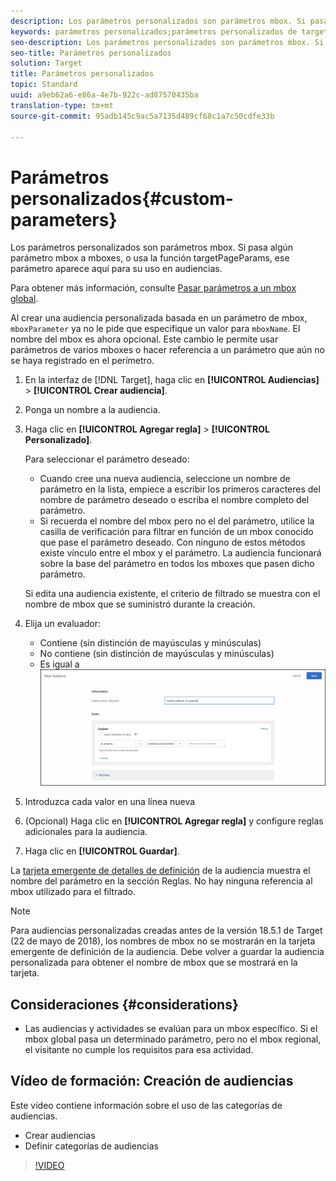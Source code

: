 ```yaml
---
description: Los parámetros personalizados son parámetros mbox. Si pasa algún parámetro mbox a mboxes, o usa la función targetPageParams, ese parámetro aparece aquí para su uso en audiencias.
keywords: parámetros personalizados;parámetros personalizados de target;targetpageparams;segmentación de parámetros mbox
seo-description: Los parámetros personalizados son parámetros mbox. Si pasa algún parámetro mbox a mboxes, o usa la función targetPageParams, ese parámetro aparece aquí para su uso en audiencias.
seo-title: Parámetros personalizados
solution: Target
title: Parámetros personalizados
topic: Standard
uuid: a9eb62a6-e86a-4e7b-922c-ad87570435ba
translation-type: tm+mt
source-git-commit: 95adb145c9ac5a7135d489cf68c1a7c50cdfe33b

---
```



# Parámetros personalizados{#custom-parameters}

Los parámetros personalizados son parámetros mbox. Si pasa algún parámetro mbox a mboxes, o usa la función targetPageParams, ese parámetro aparece aquí para su uso en audiencias.

Para obtener más información, consulte [Pasar parámetros a un mbox global](https://marketing.adobe.com/resources/help/en_US/target/ov/c_pass_parameters_to_global_mbox.html).

Al crear una audiencia personalizada basada en un parámetro de mbox, `mboxParameter` ya no le pide que especifique un valor para `mboxName`. El nombre del mbox es ahora opcional. Este cambio le permite usar parámetros de varios mboxes o hacer referencia a un parámetro que aún no se haya registrado en el perímetro.

1. En la interfaz de [!DNL Target], haga clic en **[!UICONTROL Audiencias]** &gt; **[!UICONTROL Crear audiencia]**.
1. Ponga un nombre a la audiencia.
1. Haga clic en **[!UICONTROL Agregar regla]** &gt; **[!UICONTROL Personalizado]**.

   Para seleccionar el parámetro deseado:

   * Cuando cree una nueva audiencia, seleccione un nombre de parámetro en la lista, empiece a escribir los primeros caracteres del nombre de parámetro deseado o escriba el nombre completo del parámetro.
   * Si recuerda el nombre del mbox pero no el del parámetro, utilice la casilla de verificación para filtrar en función de un mbox conocido que pase el parámetro deseado.
   Con ninguno de estos métodos existe vínculo entre el mbox y el parámetro. La audiencia funcionará sobre la base del parámetro en todos los mboxes que pasen dicho parámetro.

   Si edita una audiencia existente, el criterio de filtrado se muestra con el nombre de mbox que se suministró durante la creación.

1. Elija un evaluador:

   * Contiene (sin distinción de mayúsculas y minúsculas)
   * No contiene (sin distinción de mayúsculas y minúsculas)
   * Es igual a
   ![Audiencia de parámetros personalizados](/help/c-target/c-audiences/c-target-rules/assets/custom.png)

1. Introduzca cada valor en una línea nueva
1. (Opcional) Haga clic en **[!UICONTROL Agregar regla]** y configure reglas adicionales para la audiencia.
1. Haga clic en **[!UICONTROL Guardar]**.

La [tarjeta emergente de detalles de definición](../../../c-target/c-audiences/audiences.md#section_11B9C4A777E14D36BA1E925021945780) de la audiencia muestra el nombre del parámetro en la sección Reglas. No hay ninguna referencia al mbox utilizado para el filtrado.

>[!NOTE]
>
>Para audiencias personalizadas creadas antes de la versión 18.5.1 de Target (22 de mayo de 2018), los nombres de mbox no se mostrarán en la tarjeta emergente de definición de la audiencia. Debe volver a guardar la audiencia personalizada para obtener el nombre de mbox que se mostrará en la tarjeta.

## Consideraciones {#considerations}

* Las audiencias y actividades se evalúan para un mbox específico. Si el mbox global pasa un determinado parámetro, pero no el mbox regional, el visitante no cumple los requisitos para esa actividad.

## Vídeo de formación: Creación de audiencias

Este vídeo contiene información sobre el uso de las categorías de audiencias.

* Crear audiencias
* Definir categorías de audiencias

>[!VIDEO](https://video.tv.adobe.com/v/17392?captions=spa)